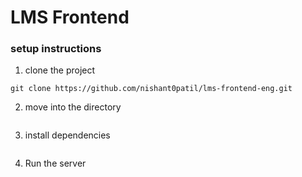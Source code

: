 # LMS Frontend

### setup instructions 

1. clone the project

```
git clone https://github.com/nishant0patil/lms-frontend-eng.git
```
2. move into the directory

```cd lms-frontend-eng
```

3. install dependencies
```npm install
```

4. Run the server
```npm run dev
```
